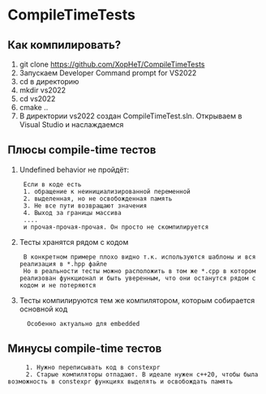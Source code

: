 # CompileTimeTests

## Как компилировать?
1. git clone https://github.com/XopHeT/CompileTimeTests
2. Запускаем Developer Command prompt for VS2022
3. cd в директорию 
4. mkdir vs2022
5. cd vs2022
6. cmake ..
7. В директории vs2022 создан CompileTimeTest.sln. Открываем в Visual Studio и наслаждаемся

## Плюсы compile-time тестов
1. Undefined behavior не пройдёт:

        Если в коде есть 
        1. обращение к неинициализированной переменной 
        2. выделенная, но не освобожденная память
        3. Не все пути возвращают значения
        4. Выход за границы массива
        ....
        и прочая-прочая-прочая. Он просто не скомпилируется
2. Тесты хранятся рядом с кодом

        В конкретном примере плохо видно т.к. используются шаблоны и вся реализация в *.hpp файле
        Но в реальности тесты можно расположить в том же *.cpp в котором реализован функционал и быть уверенным, что они останутся рядом с кодом и не потеряются

3. Тесты компилируются тем же компилятором, которым собирается основной код

         Особенно актуально для embedded

## Минусы compile-time тестов

         1. Нужно переписывать код в constexpr
         2. Старые компиляторы отпадают. В идеале нужен c++20, чтобы была возможность в constexpr функциях выделять и освобождать память
